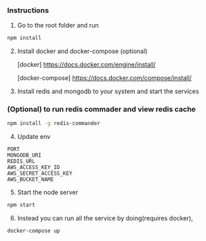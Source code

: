 ### Instructions

1. Go to the root folder and run

```bash
npm install
```

2. Install docker and docker-compose (optional)

    [docker] https://docs.docker.com/engine/install/

    [docker-compose] https://docs.docker.com/compose/install/

3. Install redis and mongodb to your system and start the services 


### (Optional) to run redis commader and view redis cache

```bash
npm install -g redis-commander
```
4. Update env

```.env
PORT
MONGODB_URI
REDIS_URL
AWS_ACCESS_KEY_ID
AWS_SECRET_ACCESS_KEY
AWS_BUCKET_NAME
```
5. Start the node server

```bash
npm start
```
6. Instead you can run all the service by doing(requires docker),

```bash
docker-compose up
```
